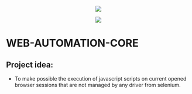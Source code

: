 <p style="text-align:center">
  <img src="https://cdn.jsdelivr.net/gh/devicons/devicon/icons/nodejs/nodejs-original-wordmark.svg" />
</p>
<p style="text-align:center">
  <img src="https://cdn.jsdelivr.net/gh/devicons/devicon/icons/javascript/javascript-plain.svg" />
</p>

# WEB-AUTOMATION-CORE

## Project idea:
 - To make possible the execution of javascript scripts on current opened browser sessions that are not managed by any driver from selenium.
